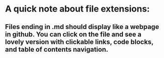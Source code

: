 # A quick note about file extensions:
## Files ending in .md should display like a webpage in github.  You can click on the file and see a lovely version with clickable links, code blocks, and table of contents navigation.
